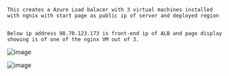 ```
This creates a Azure Load balacer with 3 virtual machines installed with ngnix with start page as public ip of server and deployed region


Below ip address 98.70.123.173 is front-end ip of ALB and page display showing is of one of the nginx VM out of 3.

```


![image](https://github.com/user-attachments/assets/d9fa8ed6-71b4-4702-9d45-b5beb79254c6)


![image](https://github.com/user-attachments/assets/ce0c3863-b984-41e1-8b69-a47730c52258)
